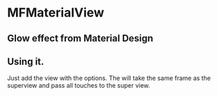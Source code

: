 # MFMaterialView

## Glow effect from Material Design

## Using it.

Just add the view with the options. The will take the same frame as the superview and pass all touches to the super view.
